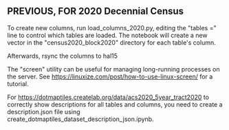 


## PREVIOUS, FOR 2020 Decennial Census

To create new columns, run load_columns_2020.py, editing the "tables =" line to control which tables are loaded.  The notebook will create a new vector in the "census2020_block2020" directory for each table's column.

Afterwards, rsync the columns to hal15

The "screen" utility can be useful for managing long-running processes on the server.  See https://linuxize.com/post/how-to-use-linux-screen/ for a tutorial.

For https://dotmaptiles.createlab.org/data/acs2020_5year_tract2020 to correctly show descriptions for all tables and columns, you need to create a description.json file using create_dotmaptiles_dataset_description_json.ipynb.

